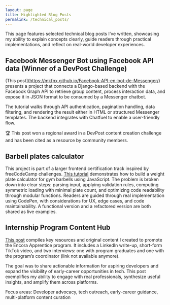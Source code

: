 ```yaml
---
layout: page
title: Highlighted Blog Posts
permalink: /technical_posts/
---
```


This page features selected technical blog posts I’ve written, showcasing my ability to explain concepts clearly, guide readers through practical implementations, and reflect on real-world developer experiences.


## Facebook Messenger Bot using Facebook API data (Winner of a DevPost Challenge)

(This post](https://mkfnx.github.io/Facebook-API-en-bot-de-Messenger/) presents a project that connects a Django-based backend with the Facebook Graph API to retrieve group content, process interaction data, and expose it in JSON format to be consumed by a Messenger chatbot.

The tutorial walks through API authentication, pagination handling, data filtering, and rendering the result either in HTML or structured Messenger templates. The backend integrates with Chatfuel to enable a user-friendly flow.

🏆 This post won a regional award in a DevPost content creation challenge and has been cited as a resource by community members.


## Barbell plates calculator

This project is part of a larger frontend certification track inspired by freeCodeCamp challenges. [This tutorial](https://mkfnx.github.io/fCC-Barbell-1/) demonstrates how to build a weight plate calculator for gym barbells using JavaScript.
The problem is broken down into clear steps: parsing input, applying validation rules, computing symmetric loading with minimal plate count, and optimizing code readability through modular functions.
Readers are guided through real implementation using CodePen, with considerations for UX, edge cases, and code maintainability. A functional version and a refactored version are both shared as live examples.


## Internship Program Content Hub

[This post](https://mkfnx.github.io/encora-apprentice/) compiles key resources and original content I created to promote the Encora Apprentice program. It includes a LinkedIn write-up, short-form TikTok video, and two interviews: one with program graduates and one with the program’s coordinator (link not available anymore).

The goal was to share actionable information for aspiring developers and expand the visibility of early-career opportunities in tech. This post exemplifies my ability to engage with real professionals, synthesize useful insights, and amplify them across platforms.

Focus areas: Developer advocacy, tech outreach, early-career guidance, multi-platform content curation
